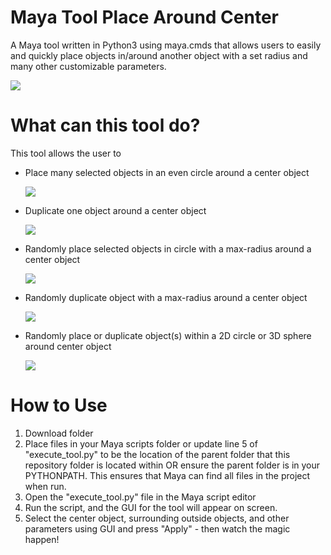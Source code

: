 # Maya Tool Place Around Center
A Maya tool written in Python3 using maya.cmds that allows users to easily and quickly place objects in/around another object with a set radius and many other customizable parameters.

  <p align="left">
   <img src="https://user-images.githubusercontent.com/44556715/138212661-d20f39b0-f849-45e0-b1cd-94a4d40f1a6a.png">
  </p>

# What can this tool do?
This tool allows the user to
- Place many selected objects in an even circle around a center object
  <p align="left">
   <img src="https://user-images.githubusercontent.com/44556715/138212284-75eeee67-fd42-4c19-9728-0436d840b27d.gif">
  </p>
- Duplicate one object around a center object
  <p align="left">
   <img src="https://user-images.githubusercontent.com/44556715/138215279-8c1dd95f-d149-4c1e-bea2-7102cefbd166.gif">
  </p>
- Randomly place selected objects in circle with a max-radius around a center object
  <p align="left">
   <img src="https://user-images.githubusercontent.com/44556715/138215003-cfd8da1d-ffbe-4d36-8a86-90b83653f195.gif">
  </p>
- Randomly duplicate object with a max-radius around a center object
  <p align="left">
   <img src="https://user-images.githubusercontent.com/44556715/138213086-80d059ad-b39e-468b-b174-981216de290a.gif">
  </p>
- Randomly place or duplicate object(s) within a 2D circle or 3D sphere around center object
  <p align="left">
   <img src="https://user-images.githubusercontent.com/44556715/138212932-c9c8c082-56ae-4eef-a3dc-2ba54cf6a928.gif">
  </p>

# How to Use
1. Download folder 
2. Place files in your Maya scripts folder or update line 5 of "execute_tool.py" to be the location of the parent folder that this repository folder is located within OR ensure the parent folder is in your PYTHONPATH. This ensures that Maya can find all files in the project when run. 
3. Open the "execute_tool.py" file in the Maya script editor
4. Run the script, and the GUI for the tool will appear on screen.
5. Select the center object, surrounding outside objects, and other parameters using GUI and press "Apply" - then watch the magic happen! 
